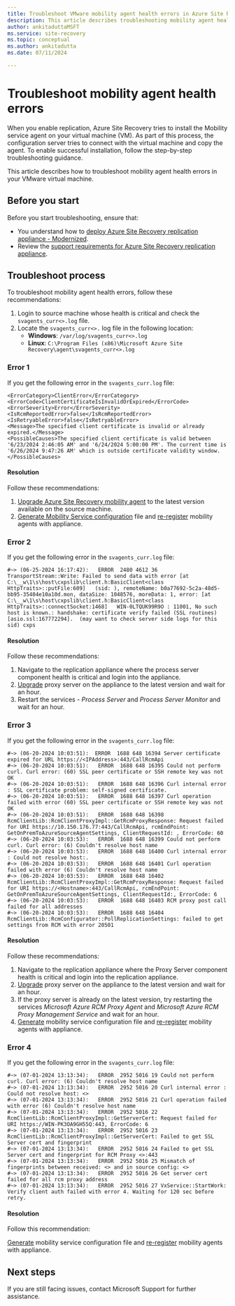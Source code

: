 ```yaml
---
title: Troubleshoot VMware mobility agent health errors in Azure Site Recovery 
description: This article describes troubleshooting mobility agent health errors in Azure Site Recovery. 
author: ankitaduttaMSFT
ms.service: site-recovery
ms.topic: conceptual
ms.author: ankitadutta
ms.date: 07/11/2024

---
```

# Troubleshoot mobility agent health errors
 

When you enable replication, Azure Site Recovery tries to install the Mobility service agent on your virtual machine (VM). As part of this process, the configuration server tries to connect with the virtual machine and copy the agent. To enable successful installation, follow the step-by-step troubleshooting guidance. 

This article describes how to troubleshoot mobility agent health errors in your VMware virtual machine.

## Before you start

Before you start troubleshooting, ensure that:

- You understand how to [deploy Azure Site Recovery replication appliance - Modernized](./deploy-vmware-azure-replication-appliance-modernized.md).
- Review the [support requirements for Azure Site Recovery replication appliance](./replication-appliance-support-matrix.md).

## Troubleshoot process

To troubleshoot mobility agent health errors, follow these recommendations:

1. Login to source machine whose health is critical and check the `svagents_curr<>.log` file.
1. Locate the `svagents_curr<>.` log file in the following location:
    - **Windows**: `/var/log/svagents_curr<>.log`
    - **Linux**: `C:\Program Files (x86)\Microsoft Azure Site Recovery\agent\svagents_curr<>.log`

### Error 1

If you get the following error in the `svagents_curr.log` file:

```
<ErrorCategory>ClientError</ErrorCategory>
<ErrorCode>ClientCertificateIsInvalidOrExpired</ErrorCode>
<ErrorSeverity>Error</ErrorSeverity>
<IsRcmReportedError>false</IsRcmReportedError>
<IsRetryableError>false</IsRetryableError>
<Message>The specified client certificate is invalid or already expired.</Message>
<PossibleCauses>The specified client certificate is valid between '6/23/2024 2:46:05 AM' and '6/24/2024 5:00:00 PM'. The current time is '6/26/2024 9:47:26 AM' which is outside certificate validity window.</PossibleCauses>
```

#### Resolution

Follow these recommendations: 
1. [Upgrade Azure Site Recovery mobility agent](./upgrade-mobility-service-modernized.md) to the latest version available on the source machine. 
1. [Generate Mobility Service configuration](./vmware-physical-mobility-service-overview.md#generate-mobility-service-configuration-file) file and [re-register](./vmware-physical-mobility-service-overview.md#install-the-mobility-service-using-ui-modernized) mobility agents with appliance.

### Error 2

If you get the following error in the `svagents_curr.log` file:

```
#~> (06-25-2024 16:17:42):   ERROR  2480 4612 36 TransportStream::Write: Failed to send data with error [at C:\__w\1\s\host\cxpslib\client.h:BasicClient<class HttpTraits>::putFile:609]   (sid: ), remoteName: b0a77692-5c2a-48d5-bb95-35404e10a10d.mon, dataSize: 1048576, moreData: 1, error: [at C:\__w\1\s\host\cxpslib\client.h:BasicClient<class HttpTraits>::connectSocket:1468]   WIN-0LTQUK99R9O : 11001, No such host is known.: handshake: certificate verify failed (SSL routines) [asio.ssl:167772294].  (may want to check server side logs for this sid) cxps
```

#### Resolution

Follow these recommendations:
1. Navigate to the replication appliance where the process server component health is critical and login into the appliance.
1. [Upgrade](./upgrade-mobility-service-modernized.md#upgrade-appliance) proxy server on the appliance to the latest version and wait for an hour.
1. Restart the services - *Process Server* and *Process Server Monitor* and wait for an hour.


### Error 3

If you get the following error in the `svagents_curr.log` file:

```
#~> (06-20-2024 10:03:51):  ERROR  1688 648 16394 Server certificate expired for URL https://<IPAddress>:443/CallRcmApi
#~> (06-20-2024 10:03:51):   ERROR  1688 648 16395 Could not perform curl. Curl error: (60) SSL peer certificate or SSH remote key was not OK
#~> (06-20-2024 10:03:51):   ERROR  1688 648 16396 Curl internal error : SSL certificate problem: self-signed certificate.
#~> (06-20-2024 10:03:51):   ERROR  1688 648 16397 Curl operation failed with error (60) SSL peer certificate or SSH remote key was not OK
#~> (06-20-2024 10:03:51):   ERROR  1688 648 16398 RcmClientLib::RcmClientProxyImpl::GetRcmProxyResponse: Request failed for URI https://10.150.176.77:443/CallRcmApi, rcmEndPoint: GetOnPremToAzureSourceAgentSettings, ClientRequestId: , ErrorCode: 60
#~> (06-20-2024 10:03:53):   ERROR  1688 648 16399 Could not perform curl. Curl error: (6) Couldn't resolve host name
#~> (06-20-2024 10:03:53):   ERROR  1688 648 16400 Curl internal error : Could not resolve host:.
#~> (06-20-2024 10:03:53):   ERROR  1688 648 16401 Curl operation failed with error (6) Couldn't resolve host name
#~> (06-20-2024 10:03:53):   ERROR  1688 648 16402 RcmClientLib::RcmClientProxyImpl::GetRcmProxyResponse: Request failed for URI https://<Hostname>:443/CallRcmApi, rcmEndPoint: GetOnPremToAzureSourceAgentSettings, ClientRequestId:, ErrorCode: 6
#~> (06-20-2024 10:03:53):   ERROR  1688 648 16403 RCM proxy post call failed for all addresses
#~> (06-20-2024 10:03:53):   ERROR  1688 648 16404 RcmClientLib::RcmConfigurator::PollReplicationSettings: failed to get settings from RCM with error 20501
```

#### Resolution

Follow these recommendations:
1. Navigate to the replication appliance where the Proxy Server component health is critical and login into the replication appliance. 
1. [Upgrade](./upgrade-mobility-service-modernized.md#upgrade-appliance) proxy server on the appliance to the latest version and wait for an hour.
1. If the proxy server is already on the latest version, try restarting the services *Microsoft Azure RCM Proxy Agent* and *Microsoft Azure RCM Proxy Management Service*  and wait for an hour.
1. [Generate](./vmware-physical-mobility-service-overview.md#generate-mobility-service-configuration-file) mobility service configuration file and [re-register](./vmware-physical-mobility-service-overview.md#install-the-mobility-service-using-ui-modernized) mobility agents with appliance. 


### Error 4

If you get the following error in the `svagents_curr.log` file:

```
#~> (07-01-2024 13:13:34):   ERROR  2952 5016 19 Could not perform curl. Curl error: (6) Couldn't resolve host name
#~> (07-01-2024 13:13:34):   ERROR  2952 5016 20 Curl internal error : Could not resolve host: <>
#~> (07-01-2024 13:13:34):   ERROR  2952 5016 21 Curl operation failed with error (6) Couldn't resolve host name
#~> (07-01-2024 13:13:34):   ERROR  2952 5016 22 RcmClientLib::RcmClientProxyImpl::GetServerCert: Request failed for URI https://WIN-PK3OA9GH55Q:443, ErrorCode: 6
#~> (07-01-2024 13:13:34):   ERROR  2952 5016 23 RcmClientLib::RcmClientProxyImpl::GetServerCert: Failed to get SSL Server cert and fingerprint
#~> (07-01-2024 13:13:34):   ERROR  2952 5016 24 Failed to get SSL Server cert and fingerprint for RCM Proxy <>:443
#~> (07-01-2024 13:13:34):   ERROR  2952 5016 25 Mismatch of fingerprints between received: <> and in source config: <>
#~> (07-01-2024 13:13:34):   ERROR  2952 5016 26 Get server cert failed for all rcm proxy address
#~> (07-01-2024 13:13:34):   ERROR  2952 5016 27 VxService::StartWork: Verify client auth failed with error 4. Waiting for 120 sec before retry.
```

#### Resolution

Follow this recommendation:

[Generate](./vmware-physical-mobility-service-overview.md#generate-mobility-service-configuration-file) mobility service configuration file and [re-register](./vmware-physical-mobility-service-overview.md#install-the-mobility-service-using-ui-modernized) mobility agents with appliance. 

## Next steps

If you are still facing issues, contact Microsoft Support for further assistance.